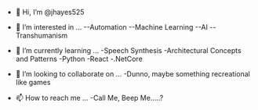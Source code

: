 - 👋 Hi, I’m @jhayes525
- 👀 I’m interested in ...
    --Automation
    --Machine Learning
    --AI
    --Transhumanism

- 🌱 I’m currently learning ... 
    -Speech Synthesis
    -Architectural Concepts and Patterns
    -Python
    -React
    -.NetCore
    
- 💞️ I’m looking to collaborate on ...
    -Dunno, maybe something recreational like games

- 📫 How to reach me ...
    -Call Me, Beep Me.....?

<!---
jhayes525/jhayes525 is a ✨ special ✨ repository because its `README.md` (this file) appears on your GitHub profile.
You can click the Preview link to take a look at your changes.
--->
